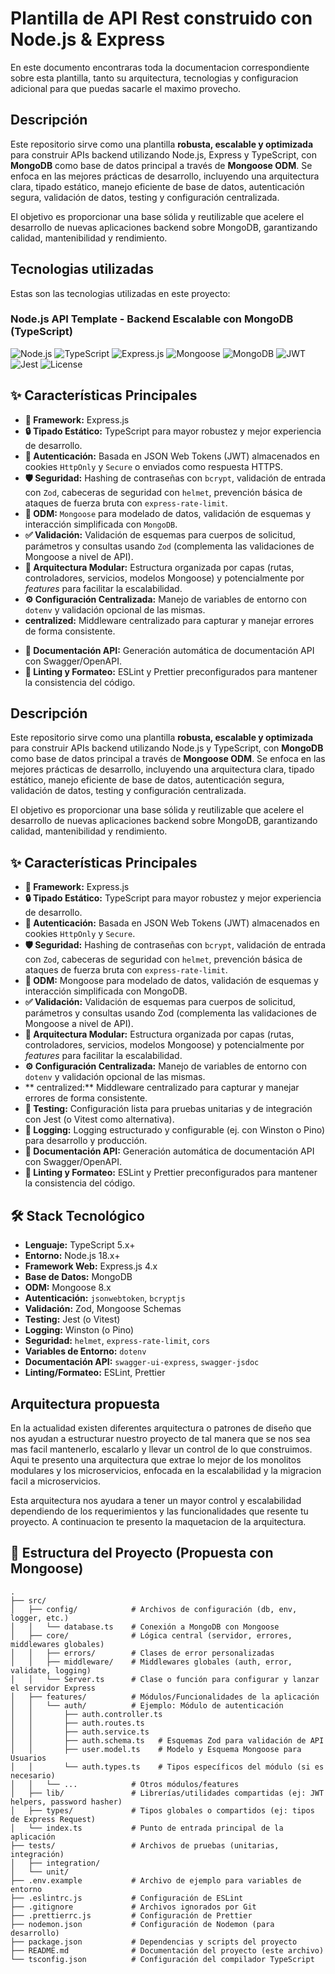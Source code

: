 # Plantilla de API Rest construido con Node.js & Express

En este documento encontraras toda la documentacion correspondiente sobre esta plantilla, tanto su arquitectura, tecnologias y configuracion adicional para que puedas sacarle el maximo provecho.

## Descripción

Este repositorio sirve como una plantilla **robusta, escalable y optimizada** para construir APIs backend utilizando Node.js, Express y TypeScript, con **MongoDB** como base de datos principal a través de **Mongoose ODM**. Se enfoca en las mejores prácticas de desarrollo, incluyendo una arquitectura clara, tipado estático, manejo eficiente de base de datos, autenticación segura, validación de datos, testing y configuración centralizada.

El objetivo es proporcionar una base sólida y reutilizable que acelere el desarrollo de nuevas aplicaciones backend sobre MongoDB, garantizando calidad, mantenibilidad y rendimiento.

## Tecnologias utilizadas

Estas son las tecnologias utilizadas en este proyecto:

### Node.js API Template - Backend Escalable con MongoDB (TypeScript)

![Node.js](https://img.shields.io/badge/Node.js-18.x+-green.svg) ![TypeScript](https://img.shields.io/badge/TypeScript-5.x+-blue.svg) ![Express.js](https://img.shields.io/badge/Express.js-4.x-orange.svg) ![Mongoose](https://img.shields.io/badge/Mongoose-8.x-red.svg) ![MongoDB](https://img.shields.io/badge/MongoDB-green.svg) ![JWT](https://img.shields.io/badge/Auth-JWT-red.svg) ![Jest](https://img.shields.io/badge/Tests-Jest-brightgreen.svg) ![License](https://img.shields.io/badge/License-MIT-yellow.svg)

## ✨ Características Principales

* **🚀 Framework:** Express.js
* **🔒 Tipado Estático:** TypeScript para mayor robustez y mejor experiencia de desarrollo.
* **🔑 Autenticación:** Basada en JSON Web Tokens (JWT) almacenados en cookies `HttpOnly` y `Secure` o enviados como respuesta HTTPS.
* **🛡️ Seguridad:** Hashing de contraseñas con `bcrypt`, validación de entrada con `Zod`, cabeceras de seguridad con `helmet`, prevención básica de ataques de fuerza bruta con `express-rate-limit`.
* **💾 ODM:** `Mongoose` para modelado de datos, validación de esquemas y interacción simplificada con `MongoDB`.
* **✅ Validación:** Validación de esquemas para cuerpos de solicitud, parámetros y consultas usando `Zod` (complementa las validaciones de Mongoose a nivel de API).
* **🚦 Arquitectura Modular:** Estructura organizada por capas (rutas, controladores, servicios, modelos Mongoose) y potencialmente por *features* para facilitar la escalabilidad.
* **⚙️ Configuración Centralizada:** Manejo de variables de entorno con `dotenv` y validación opcional de las mismas.
* **centralized:** Middleware centralizado para capturar y manejar errores de forma consistente.
<!-- * **🧪 Testing:** Configuración lista para pruebas unitarias y de integración con Jest (o Vitest como alternativa).
* **📜 Logging:** Logging estructurado y configurable (ej. con Winston o Pino) para desarrollo y producción. -->
* **📄 Documentación API:** Generación automática de documentación API con Swagger/OpenAPI.
* **💅 Linting y Formateo:** ESLint y Prettier preconfigurados para mantener la consistencia del código.

## Descripción

Este repositorio sirve como una plantilla **robusta, escalable y optimizada** para construir APIs backend utilizando Node.js y TypeScript, con **MongoDB** como base de datos principal a través de **Mongoose ODM**. Se enfoca en las mejores prácticas de desarrollo, incluyendo una arquitectura clara, tipado estático, manejo eficiente de base de datos, autenticación segura, validación de datos, testing y configuración centralizada.

El objetivo es proporcionar una base sólida y reutilizable que acelere el desarrollo de nuevas aplicaciones backend sobre MongoDB, garantizando calidad, mantenibilidad y rendimiento.

## ✨ Características Principales

* **🚀 Framework:** Express.js
* **🔒 Tipado Estático:** TypeScript para mayor robustez y mejor experiencia de desarrollo.
* **🔑 Autenticación:** Basada en JSON Web Tokens (JWT) almacenados en cookies `HttpOnly` y `Secure`.
* **🛡️ Seguridad:** Hashing de contraseñas con `bcrypt`, validación de entrada con `Zod`, cabeceras de seguridad con `helmet`, prevención básica de ataques de fuerza bruta con `express-rate-limit`.
* **💾 ODM:** Mongoose para modelado de datos, validación de esquemas y interacción simplificada con MongoDB.
* **✅ Validación:** Validación de esquemas para cuerpos de solicitud, parámetros y consultas usando Zod (complementa las validaciones de Mongoose a nivel de API).
* **🚦 Arquitectura Modular:** Estructura organizada por capas (rutas, controladores, servicios, modelos Mongoose) y potencialmente por *features* para facilitar la escalabilidad.
* **⚙️ Configuración Centralizada:** Manejo de variables de entorno con `dotenv` y validación opcional de las mismas.
* ** centralized:** Middleware centralizado para capturar y manejar errores de forma consistente.
* **🧪 Testing:** Configuración lista para pruebas unitarias y de integración con Jest (o Vitest como alternativa).
* **📜 Logging:** Logging estructurado y configurable (ej. con Winston o Pino) para desarrollo y producción.
* **📄 Documentación API:** Generación automática de documentación API con Swagger/OpenAPI.
* **💅 Linting y Formateo:** ESLint y Prettier preconfigurados para mantener la consistencia del código.

## 🛠️ Stack Tecnológico

* **Lenguaje:** TypeScript 5.x+
* **Entorno:** Node.js 18.x+
* **Framework Web:** Express.js 4.x
* **Base de Datos:** MongoDB
* **ODM:** Mongoose 8.x
* **Autenticación:** `jsonwebtoken`, `bcryptjs`
* **Validación:** Zod, Mongoose Schemas
* **Testing:** Jest (o Vitest)
* **Logging:** Winston (o Pino)
* **Seguridad:** `helmet`, `express-rate-limit`, `cors`
* **Variables de Entorno:** `dotenv`
* **Documentación API:** `swagger-ui-express`, `swagger-jsdoc`
* **Linting/Formateo:** ESLint, Prettier

## Arquitectura propuesta

En la actualidad existen diferentes arquitectura o patrones de diseño que nos ayudan a estructurar nuestro proyecto de tal manera que se nos sea mas facil mantenerlo, escalarlo y llevar un control de lo que construimos. Aqui te presento una arquitectura que extrae lo mejor de los monolitos modulares y los microservicios, enfocada en la escalabilidad y la migracion facil a microservicios.

Esta arquitectura nos ayudara a tener un mayor control y escalabilidad dependiendo de los requerimientos y las funcionalidades que resente tu proyecto. A continuacion te presento la maquetacion de la arquitectura.

## 📂 Estructura del Proyecto (Propuesta con Mongoose)

```text
.
├── src/
│   ├── config/            # Archivos de configuración (db, env, logger, etc.)
│   │   └── database.ts    # Conexión a MongoDB con Mongoose
│   ├── core/              # Lógica central (servidor, errores, middlewares globales)
│   │   ├── errors/        # Clases de error personalizadas
│   │   ├── middleware/    # Middlewares globales (auth, error, validate, logging)
│   │   └── Server.ts      # Clase o función para configurar y lanzar el servidor Express
│   ├── features/          # Módulos/Funcionalidades de la aplicación
│   │   └── auth/          # Ejemplo: Módulo de autenticación
│   │       ├── auth.controller.ts
│   │       ├── auth.routes.ts
│   │       ├── auth.service.ts
│   │       ├── auth.schema.ts   # Esquemas Zod para validación de API
│   │       ├── user.model.ts    # Modelo y Esquema Mongoose para Usuarios
│   │       └── auth.types.ts    # Tipos específicos del módulo (si es necesario)
│   │   └── ...            # Otros módulos/features
│   ├── lib/               # Librerías/utilidades compartidas (ej: JWT helpers, password hasher)
│   ├── types/             # Tipos globales o compartidos (ej: tipos de Express Request)
│   └── index.ts           # Punto de entrada principal de la aplicación
├── tests/                 # Archivos de pruebas (unitarias, integración)
│   ├── integration/
│   └── unit/
├── .env.example           # Archivo de ejemplo para variables de entorno
├── .eslintrc.js           # Configuración de ESLint
├── .gitignore             # Archivos ignorados por Git
├── .prettierrc.js         # Configuración de Prettier
├── nodemon.json           # Configuración de Nodemon (para desarrollo)
├── package.json           # Dependencias y scripts del proyecto
├── README.md              # Documentación del proyecto (este archivo)
└── tsconfig.json          # Configuración del compilador TypeScript
